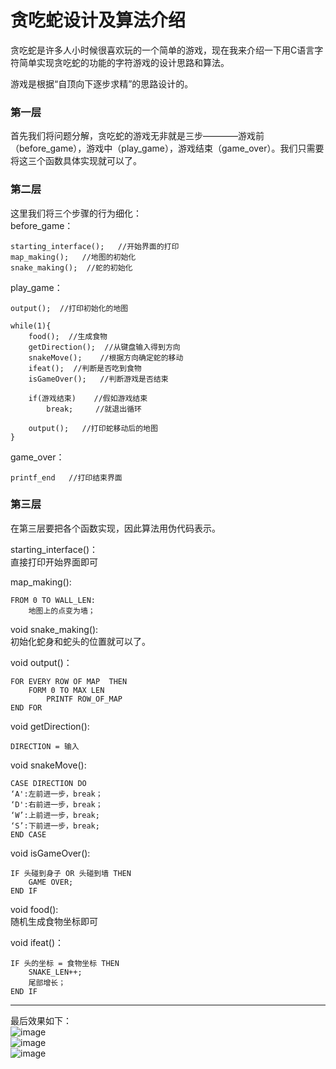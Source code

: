 # 贪吃蛇设计及算法介绍
贪吃蛇是许多人小时候很喜欢玩的一个简单的游戏，现在我来介绍一下用C语言字符简单实现贪吃蛇的功能的字符游戏的设计思路和算法。  

游戏是根据“自顶向下逐步求精”的思路设计的。  

### 第一层
首先我们将问题分解，贪吃蛇的游戏无非就是三步————游戏前（before_game），游戏中（play_game），游戏结束（game_over）。我们只需要将这三个函数具体实现就可以了。  

### 第二层
这里我们将三个步骤的行为细化：  
before_game：  
```
starting_interface();   //开始界面的打印
map_making();   //地图的初始化
snake_making();  //蛇的初始化
```

play_game：  
```
output();  //打印初始化的地图
	
while(1){
	food();  //生成食物
	getDirection();  //从键盘输入得到方向
	snakeMove();    //根据方向确定蛇的移动
	ifeat();  //判断是否吃到食物
	isGameOver();   //判断游戏是否结束
	
	if(游戏结束)    //假如游戏结束
		break;     //就退出循环
		
	output();   //打印蛇移动后的地图
}
```

game_over：  
```
printf_end   //打印结束界面
```


###  第三层
在第三层要把各个函数实现，因此算法用伪代码表示。  

starting_interface()：  
直接打印开始界面即可 

map_making():  
```
FROM 0 TO WALL_LEN:
    地图上的点变为墙；
```

void snake_making():  
初始化蛇身和蛇头的位置就可以了。 

void output()：  
```
FOR EVERY ROW OF MAP  THEN  
    FORM 0 TO MAX LEN
        PRINTF ROW_OF_MAP
END FOR
```

void getDirection():  
```
DIRECTION = 输入  
```

void snakeMove():  
```
CASE DIRECTION DO
‘A':左前进一步，break；
‘D':右前进一步，break；
‘W’:上前进一步，break;    
‘S’:下前进一步，break;
END CASE
```

void isGameOver():  
```
IF 头碰到身子 OR 头碰到墙 THEN
    GAME OVER;
END IF
```

void food():  
随机生成食物坐标即可  

void ifeat()：  
```
IF 头的坐标 = 食物坐标 THEN
    SNAKE_LEN++;
    尾部增长；
END IF
```

---------
最后效果如下：  
![image](http://thyrsi.com/t6/631/1544634096x2890202498.jpg)  
![image](http://thyrsi.com/t6/631/1544634120x2890202761.jpg)  
![image](http://thyrsi.com/t6/631/1544634140x2890202761.jpg)  